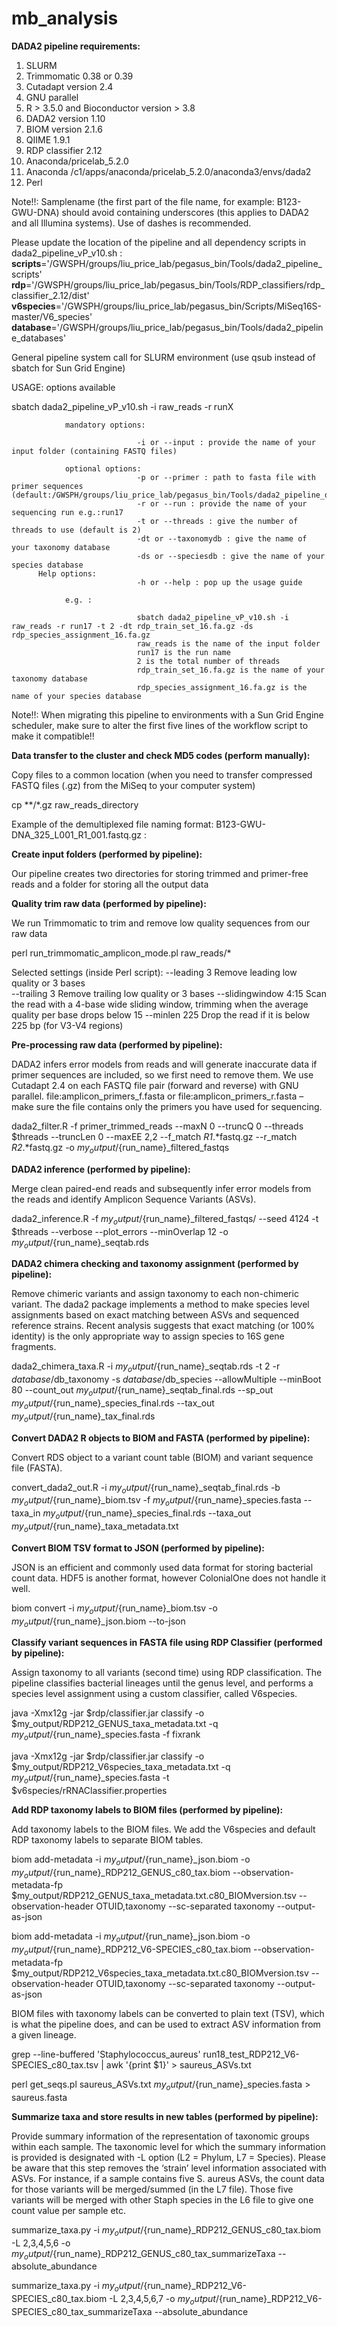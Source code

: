 # mb_analysis

**DADA2 pipeline requirements:**
1.	SLURM
2.	Trimmomatic 0.38 or 0.39
3.	Cutadapt version 2.4
4.	GNU parallel 
5.	R > 3.5.0 and Bioconductor version > 3.8 
6.	DADA2 version 1.10
7.	BIOM version 2.1.6
8.	QIIME 1.9.1
9.	RDP classifier 2.12
10.	Anaconda/pricelab_5.2.0
11.	Anaconda /c1/apps/anaconda/pricelab_5.2.0/anaconda3/envs/dada2
12.	Perl 


Note!!: Samplename (the first part of the file name, for example: B123-GWU-DNA) should avoid containing underscores (this applies to DADA2 and all Illumina systems). Use of dashes is recommended.

Please update the location of the pipeline and all dependency scripts in dada2_pipeline_vP_v10.sh : 
**scripts**='/GWSPH/groups/liu_price_lab/pegasus_bin/Tools/dada2_pipeline_scripts'
**rdp**='/GWSPH/groups/liu_price_lab/pegasus_bin/Tools/RDP_classifiers/rdp_classifier_2.12/dist'
**v6species**='/GWSPH/groups/liu_price_lab/pegasus_bin/Scripts/MiSeq16S-master/V6_species'
**database**='/GWSPH/groups/liu_price_lab/pegasus_bin/Tools/dada2_pipeline_databases'


General pipeline system call for SLURM environment (use qsub instead of sbatch for Sun Grid Engine)

USAGE: options available

sbatch dada2_pipeline_vP_v10.sh -i raw_reads -r runX
                
                mandatory options:

                                -i or --input : provide the name of your input folder (containing FASTQ files)
                                
                optional options:
                                -p or --primer : path to fasta file with primer sequences (default:/GWSPH/groups/liu_price_lab/pegasus_bin/Tools/dada2_pipeline_databases/amplicon_primers_bactquant.fasta) 
                                -r or --run : provide the name of your sequencing run e.g.:run17
                                -t or --threads : give the number of threads to use (default is 2)
                                -dt or --taxonomydb : give the name of your taxonomy database
                                -ds or --speciesdb : give the name of your species database
          Help options:
                                -h or --help : pop up the usage guide

                e.g. :

                                sbatch dada2_pipeline_vP_v10.sh -i raw_reads -r run17 -t 2 -dt rdp_train_set_16.fa.gz -ds rdp_species_assignment_16.fa.gz
                                raw_reads is the name of the input folder
                                run17 is the run name
                                2 is the total number of threads
                                rdp_train_set_16.fa.gz is the name of your taxonomy database
                                rdp_species_assignment_16.fa.gz is the name of your species database

Note!!: When migrating this pipeline to environments with a Sun Grid Engine scheduler, make sure to alter the first five lines of the workflow script to make it compatible!!

**Data transfer to the cluster and check MD5 codes (perform manually):**

Copy files to a common location (when you need to transfer compressed FASTQ files (.gz) from the MiSeq to your computer system)

cp **/*.gz raw_reads_directory

  Example of the demultiplexed file naming format:
  B123-GWU-DNA_325_L001_R1_001.fastq.gz :
  
**Create input folders (performed by pipeline):**

Our pipeline creates two directories for storing trimmed and primer-free reads and a folder for storing all the output data

**Quality trim raw data (performed by pipeline):** 

We run Trimmomatic to trim and remove low quality sequences from our raw data

perl run_trimmomatic_amplicon_mode.pl raw_reads/* 

  Selected settings (inside Perl script):
  --leading 3		Remove leading low quality or 3 bases	
  --trailing 3		Remove trailing low quality or 3 bases
  --slidingwindow 4:15	Scan the read with a 4-base wide sliding window, trimming when the average quality per base drops below 15
  --minlen 225		Drop the read if it is below 225 bp (for V3-V4 regions)

**Pre-processing raw data (performed by pipeline):**

DADA2 infers error models from reads and will generate inaccurate data if primer sequences are included, so we first need to remove them. We use Cutadapt 2.4 on each FASTQ file pair (forward and reverse) with GNU parallel. 
file:amplicon_primers_f.fasta or file:amplicon_primers_r.fasta – make sure the file contains only the primers you have used for sequencing. 

dada2_filter.R -f primer_trimmed_reads --maxN 0 --truncQ 0 --threads $threads --truncLen 0 --maxEE 2,2 --f_match _R1_.*fastq.gz --r_match _R2_.*fastq.gz -o $my_output/${run_name}_filtered_fastqs

**DADA2 inference (performed by pipeline):**

Merge clean paired-end reads and subsequently infer error models from the reads and identify Amplicon Sequence Variants (ASVs). 

dada2_inference.R -f $my_output/${run_name}_filtered_fastqs/ --seed 4124 -t $threads --verbose --plot_errors --minOverlap 12 -o $my_output/${run_name}_seqtab.rds

**DADA2 chimera checking and taxonomy assignment (performed by pipeline):** 

Remove chimeric variants and assign taxonomy to each non-chimeric variant. The dada2 package implements a method to make species level assignments based on exact matching between ASVs and sequenced reference strains. Recent analysis suggests that exact matching (or 100% identity) is the only appropriate way to assign species to 16S gene fragments. 

dada2_chimera_taxa.R -i $my_output/${run_name}_seqtab.rds -t 2 -r $database/$db_taxonomy -s $database/$db_species --allowMultiple --minBoot 80 --count_out $my_output/${run_name}_seqtab_final.rds --sp_out $my_output/${run_name}_species_final.rds --tax_out $my_output/${run_name}_tax_final.rds


**Convert DADA2 R objects to BIOM and FASTA (performed by pipeline):**

Convert RDS object to a variant count table (BIOM) and variant sequence file (FASTA).  

convert_dada2_out.R -i $my_output/${run_name}_seqtab_final.rds -b $my_output/${run_name}_biom.tsv -f $my_output/${run_name}_species.fasta --taxa_in $my_output/${run_name}_species_final.rds --taxa_out $my_output/${run_name}_taxa_metadata.txt

**Convert BIOM TSV format to JSON (performed by pipeline):**

JSON is an efficient and commonly used data format for storing bacterial count data. HDF5 is another format, however ColonialOne does not handle it well. 

biom convert -i $my_output/${run_name}_biom.tsv -o $my_output/${run_name}_json.biom --to-json


**Classify variant sequences in FASTA file using RDP Classifier (performed by pipeline):**

Assign taxonomy to all variants (second time) using RDP classification. The pipeline classifies bacterial lineages until the genus level, and performs a species level assignment using a custom classifier, called V6species.

java -Xmx12g -jar $rdp/classifier.jar classify -o $my_output/RDP212_GENUS_taxa_metadata.txt -q $my_output/${run_name}_species.fasta -f fixrank

java -Xmx12g -jar $rdp/classifier.jar classify -o $my_output/RDP212_V6species_taxa_metadata.txt -q $my_output/${run_name}_species.fasta -t $v6species/rRNAClassifier.properties

**Add RDP taxonomy labels to BIOM files (performed by pipeline):**

Add taxonomy labels to the BIOM files. We add the V6species and default RDP taxonomy labels to separate BIOM tables. 

biom add-metadata -i $my_output/${run_name}_json.biom -o $my_output/${run_name}_RDP212_GENUS_c80_tax.biom --observation-metadata-fp $my_output/RDP212_GENUS_taxa_metadata.txt.c80_BIOMversion.tsv --observation-header OTUID,taxonomy --sc-separated taxonomy --output-as-json

biom add-metadata -i $my_output/${run_name}_json.biom -o $my_output/${run_name}_RDP212_V6-SPECIES_c80_tax.biom --observation-metadata-fp $my_output/RDP212_V6species_taxa_metadata.txt.c80_BIOMversion.tsv --observation-header OTUID,taxonomy --sc-separated taxonomy --output-as-json

BIOM files with taxonomy labels can be converted to plain text (TSV), which is what the pipeline does, and can be used to extract ASV information from a given lineage. 

grep --line-buffered 'Staphylococcus_aureus' run18_test_RDP212_V6-SPECIES_c80_tax.tsv | awk '{print $1}' > saureus_ASVs.txt

perl get_seqs.pl saureus_ASVs.txt    $my_output/${run_name}_species.fasta > saureus.fasta

**Summarize taxa and store results in new tables (performed by pipeline):**

Provide summary information of the representation of taxonomic groups within each sample. The taxonomic level for which the summary information is provided is designated with -L option (L2 = Phylum, L7 = Species). Please be aware that this step removes the ‘strain’ level information associated with ASVs. For instance, if a sample contains five S. aureus ASVs, the count data for those variants will be merged/summed (in the L7 file). Those five variants will be merged with other Staph species in the L6 file to give one count value per sample etc. 

summarize_taxa.py -i $my_output/${run_name}_RDP212_GENUS_c80_tax.biom -L 2,3,4,5,6 -o $my_output/${run_name}_RDP212_GENUS_c80_tax_summarizeTaxa --absolute_abundance

summarize_taxa.py -i $my_output/${run_name}_RDP212_V6-SPECIES_c80_tax.biom -L 2,3,4,5,6,7 -o $my_output/${run_name}_RDP212_V6-SPECIES_c80_tax_summarizeTaxa --absolute_abundance
